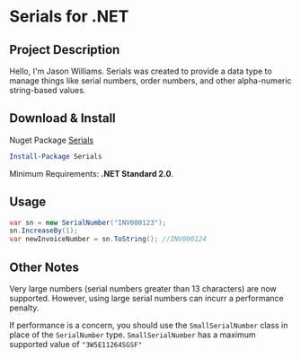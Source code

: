 # Serials for .NET

## Project Description
Hello, I'm Jason Williams. Serials was created to provide a data type to manage things like serial numbers, order numbers, and other alpha-numeric string-based values.

## Download & Install

Nuget Package [Serials](https://www.nuget.org/packages/Serials/)

```powershell
Install-Package Serials
```
Minimum Requirements: **.NET Standard 2.0**.

## Usage
```csharp
var sn = new SerialNumber("INV000123");
sn.IncreaseBy(1);
var newInvoiceNumber = sn.ToString(); //INV000124
```

## Other Notes
Very large numbers (serial numbers greater than 13 characters) are now supported. However, using large serial numbers can incurr a performance penalty.

If performance is a concern, you should use the ```SmallSerialNumber``` class in place of the ```SerialNumber``` type. ```SmallSerialNumber``` has a maximum supported value of ```"3W5E11264SGSF"```